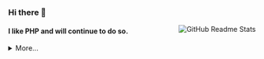 ### Hi there 👋
<a href="javascript:" title="GitHub Readme Stats">
<img align="right" src="https://github-readme-stats.vercel.app/api?username=zhangchenglin&show_icons=true&icon_color=805AD5&text_color=718096&bg_color=ffffff&hide_title=true&count_private=true&theme=tokyonight" alt="GitHub Readme Stats">
</a>

#### I like PHP and will continue to do so.

<!--  -->

<details>
<summary>More...</summary>

### AboutMe

- My name is Zhang Chenglin
- Jianpin zcl
- Chinese name is 张成林

[Get More ...](https://github.com/limingxinleo)

</details>

